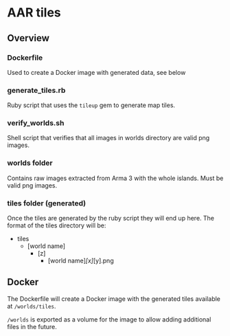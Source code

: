 # AAR tiles

## Overview

### Dockerfile

Used to create a Docker image with generated data, see below

### generate_tiles.rb

Ruby script that uses the `tileup` gem to generate map tiles.

### verify_worlds.sh

Shell script that verifies that all images in worlds directory are valid png images.

### worlds folder

Contains raw images extracted from Arma 3 with the whole islands.
Must be valid png images.

### tiles folder (generated)

Once the tiles are generated by the ruby script they will end up here.
The format of the tiles directory will be:

- tiles
  - [world name]
    - [z]
      - [world name]_[x]_[y].png

## Docker

The Dockerfile will create a Docker image with the generated tiles available at `/worlds/tiles`.

`/worlds` is exported as a volume for the image to allow adding additional files in the future.
